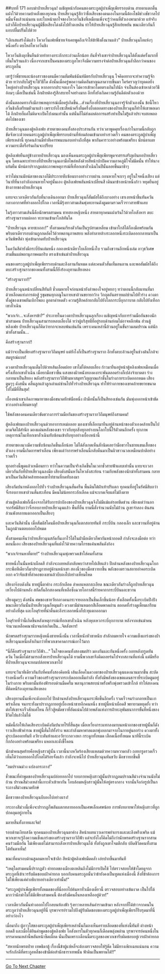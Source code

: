 ##บทที่ 171 ลอบฆ่าป๋ายเสี่ยวฉุน!
เผชิญหน้ากับคนของตระกูลผู้บำเพ็ญเพียรรอบด้าน สายตาแตกตื่นแฝงไว้ด้วยความบ้าคลั่งของทุกคน ป๋ายเสี่ยวฉุนรู้สึกว่าชื่อเสียงของตนเองในยามนี้ต้องโชติช่วงชัชวาลไปหมื่นจั้งแล้วแน่นอน และใบหน้าตกใจของโหวอวิ๋นชิงที่เหมือนเพิ่งจะรู้ว่าคนที่ตัวเองพามาด้วย แท้จริงแล้วก็คือป๋ายเสี่ยวฉุนผู้มีชื่อเสียงโด่งดังไปทั่วตงหลิน ทำให้ป๋ายเสี่ยวฉุนรู้สึกเย้ยหยัน ขณะเดียวกันก็แอบปลื้มปริ่มไปด้วย

“เลิกเสแสร้งได้แล้ว โหวอวิ๋นเฟยพี่ชายเจ้าเคยพูดถึงเจ้าให้ข้าฟังตั้งนานแล้ว” ป๋ายเสี่ยวฉุนไอแห้งๆ หนึ่งครั้ง ตบไหล่โหวอวิ๋นชิง

โหวอวิ๋นชิงลุกขึ้นยืนด้วยท่าทางกระอักกระอ่วนเล็กน้อย อันที่จริงเขาจำป๋ายเสี่ยวฉุนได้ตั้งแต่ครั้งแรกที่เห็นในร้านแล้ว เนื่องจากเขาเป็นคนของตระกูลโหวจึงมีความทรงจำต่อป๋ายเสี่ยวฉุนล้ำลึกกว่าคนของตระกูลอื่น

เขารู้ว่าพี่ชายและน้องสาวของตนมีความสัมพันธ์ฉันท์มิตรกับป๋ายเสี่ยวฉุน ใจคิดอยากจะทำความรู้จักด้วย ทว่ากลับไม่รู้จะใช้วิธีใด ดังนั้นเมื่อครู่พอความคิดอันชาญฉลาดวาบขึ้นมา ใคร่ครวญว่าบุคคลยิ่งใหญ่อย่างป๋ายเสี่ยวฉุน หากอยากประจบเอาใจ ไม่ควรเข้าหาโดยตรงเกินไปนัก จำเป็นต้องเข้าหาด้วยวิธีอ้อมๆ เมื่อเป็นเช่นนี้ อีกฝ่ายต้องรู้สึกสบายใจอย่างมาก อีกทั้งยังเกิดความรู้อันดีต่อตัวเองด้วย

ดังนั้นตลอดทางจึงมีภาพเหตุการณ์เมื่อครู่เกิดขึ้น...ส่วนเรื่องที่ป๋ายเสี่ยวฉุนอาจรู้จักตัวเองนั้น ข้อนี้โหวอวิ๋นชิงก็เตรียมตัวมาแล้ว เพราะยังไงซะสีหน้าครึ่งยิ้มครึ่งบึ้งตลอดทางของป๋ายเสี่ยวฉุนก็ทำให้เขาพอเดาได้ อีกฝ่ายก็แค่ไม่คิดจะเปิดโปงตนเท่านั้น แต่นั่นก็ไม่ส่งผลต่อการแสร้งทำเป็นไม่รู้แล้วประจบสอพลอต่อไปของเขา

ป๋ายเสี่ยวฉุนมองตู้หลิงเฟย สายตาของคนทั้งสองประสานกัน ทว่าเวลาพูดคุยเรื่องเก่าในยามนี้กลับถูกขัดจังหวะด้วยคนตระกูลผู้บำเพ็ญเพียรรอบด้านที่ห้อมล้อมเข้ามาอย่างรวดเร็ว คนของตระกูลผู้บำเพ็ญเพียรเหล่านี้ ทุกคนล้วนมีท่าทีเคารพนบนอบอย่างถึงที่สุด พากันคารวะอย่างพร้อมเพรียง นัยน์ตาเผยความกระตือรือร้นเกินจะเปรียบ 

ตู้หลิงเฟยยืนอยู่ข้างกายป๋ายเสี่ยวฉุน มองเห็นคนตระกูลผู้บำเพ็ญเพียรพูดจาสรรเสริญเยินยอป๋ายเสี่ยวฉุน โดยเฉพาะท่าทางที่ป๋ายเสี่ยวฉุนเอามือไพล่หลังด้วยสีหน้าปกปิดความภาคภูมิใจไม่มิดนั้น ทำให้นางแย้มยิ้ม นัยน์ตาปรากฏแต่ละภาพเหตุการณ์ที่เทือกเขาลั่วเฉินในปีนั้นลอยขึ้นมาช้าๆ

ทว่าไม่นานนัยน์ตาของนางก็มีประกายซับซ้อนบางอย่างวาบผ่าน ถอนหายใจเบาๆ อยู่ในใจหนึ่งเสียง แต่วินาทีที่นางกำลังถอนหายใจอยู่นั้นเอง ตู้หลิงเฟยพลันหน้าเปลี่ยนสี เดินมาข้างหน้าหนึ่งก้าว หยุดยืนอยู่ข้างกายของป๋ายเสี่ยวฉุน

แทบจะเวลาเดียวกันกับที่นางเดินออกมา ป๋ายเสี่ยวฉุนก็สัมผัสได้ถึงบางอย่าง เขาเงยหน้าขึ้นทันควัน กลางอากาศที่ห่างออกไปไกล เวลานี้มีรุ้งยาวสามเส้นพุ่งทะยานดังตูมตามรวดเร็วราวสายฟ้าแลบ

ในรุ้งยาวสามเส้นนี้คือนักพรตสามคน ชายสองหญิงหนึ่ง สายตาทุกคนแฝงเร้นไว้ด้วยไอสังหาร ตบะสร้างฐานรากแผ่ออก ทะยานเข้ามาใกล้ทันใด

“ป๋ายเสี่ยวฉุน ตายซะเถอะ!” ทั้งสามคนเรียงตัวกันเป็นรูปสามเหลี่ยม เข้ามาใกล้ได้ก็ลงมือพร้อมกัน พริบตาเดียวรอบด้านถูกกดอัดไว้ด้วยพลานุภาพสยบ พลังทำลายล้างระลอกหนึ่งระเบิดออกกลายมาเป็นควันพิษสีดำ พุ่งเข้ามากดทับป๋ายเสี่ยวฉุน

ในควันสีดำยังมีกระบี่บินเล่มหนึ่ง กลองหน้าเดียวใบเล็กหนึ่งใบ รวมถึงขวานอีกหนึ่งเล่ม อาวุธวิเศษสามชิ้นแผ่พลานุภาพคมกริบ ตรงเข้าเข่นฆ่าป๋ายเสี่ยวฉุน 

คนของตระกูลผู้บำเพ็ญเพียรรอบด้านตะลึงลานกันหมด แต่ละคนตัวสั่นเทิ้มลนลาน และพอสัมผัสได้ถึงตบะสร้างฐานรากของคนทั้งสามนี้ก็ยิ่งร้องอุทานเสียงหลง

“สร้างฐานราก!!”

ป๋ายเสี่ยวฉุนหน้าเปลี่ยนสีทันที ชั่วลมหายใจก่อนหน้ายังลำพองใจอยู่หยกๆ ทว่าตอนนี้กลับแทนที่มาด้วยเลือดแห่งการต่อสู้ รูขุมขนทุกอณูในกายเขาล้วนขยายกว้าง วิกฤตอันตรายแผ่ซ่านไปทั่วร่าง ดวงตาทั้งคู่ของเขาพลันเบิกโพลง ลูกตาดำหดตัว ความรู้สึกคล้ายกลับไปยังโลกกระบี่อุกกาบาต กลับไปยังเทือกเขาลั่วเฉิน

“พวกเจ้า...จะสังหารข้า?” ประกายในดวงตาป๋ายเสี่ยวฉุนลุกเรือง เผชิญหน้ากับการร่วมมือกันของนักฆ่าสามคน ป๋ายเสี่ยวฉุนสามารถหลบเลี่ยงได้ ทว่าผู้บริสุทธิ์ที่อยู่รอบด้านย่อมไม่อาจหลีกพ้น ส่วนตู้หลิงเฟย ป๋ายเสี่ยวฉุนก็คิดว่ายากจะหลบพ้นเช่นกัน เพราะคนเหล่านี้ล้วนอยู่ในขั้นรวมลมปราณ แต่นักฆ่าทั้งสามนั้น...

คือสร้างฐานราก!!

แม้ว่าจะเป็นเพียงสร้างฐานรากวิถีมนุษย์ แต่ยังไงก็เป็นสร้างฐานราก อีกทั้งตบะล้วนอยู่ในช่วงต้นใกล้จะสมบูรณ์แบบ!

ดวงตาป๋ายเสี่ยวฉุนเต็มไปด้วยเส้นเลือดฝอย เขาไม่ได้หลบเลี่ยง ก้าวมายืนอยู่หน้าตู้หลิงเฟยเหมือนเมื่อครั้งเทือกเขาลั่วเฉิน เมื่อยกมือขวาขึ้น แสงของผิวหนังทองคงกระพันตลอดร่างก็เปล่งจ้าบาดตา ร่างกลายมาเป็นสีทอง พลังสร้างฐานรากวิถีฟ้ามหาสมุทรวิญญาณเก้าชั้นในร่างกายระเบิดออกหมด เสียงตูมๆๆ ดังสนั่น คลื่นลูกแล้วลูกเล่าแผ่ซ่านไปทั่วร่างป๋ายเสี่ยวฉุน ทำให้ร่างกายของเขาคล้ายขยายขนาดไปไม่มีที่สิ้นสุด!

เบื้องหน้าเขาเกิดภาพมายาของมือขนาดยักษ์มือหนึ่ง ฝ่ามือนั้นก็เป็นสีทองเช่นกัน มันพุ่งออกหน้าเข้าขัดขวางอย่างเหี้ยมหาญ!

ใช้พลังของคนคนเดียวขัดขวางการร่วมมือกันของสร้างฐานรากวิถีมนุษย์ถึงสามคน!

ตู้หลิงเฟยมองป๋ายเสี่ยวฉุนด้วยอาการเหม่อลอย มองเขาที่เลือกมายืนอยู่ด้านหน้าของตัวเองคล้ายเป็นไปตามจิตใต้สำนึก มองแผ่นหลังของเขา ราวกับทุกสิ่งทุกอย่างบนโลกใบนี้ไร้ตัวตนอีกครั้ง ทุกภาพเหตุการณ์ในเทือกเขาลั่วเฉินทับซ้อนเข้ากับทุกอย่างเบื้องหน้านี้

สายตาของนางมีความซับซ้อนเกิดขึ้นเล็กน้อย ไม่ได้สังเกตเห็นสักนิดเลยว่ามือขวาในชายแขนเสื้อของตัวเอง ยามนี้เกิดการพร่าเลือน เพียงแต่ว่าการพร่าเลือนนี้กลับคืนมาเป็นผิวขาวนวลเหมือนปกติอย่างรวดเร็ว 

ทุกอย่างนี้พูดแล้วเหมือนยาว ทว่าในความเป็นจริงเกิดขึ้นในเวลาชั่วสายฟ้าแลบเท่านั้น แทบจะเวลาเดียวกันกับที่ป๋ายเสี่ยวฉุนลงมือ เสียงดังสนั่นหวั่นไหวดังสะท้อน รวมกับพลังของนักฆ่าทั้งสามคน กลายมาเป็นควันสีดำคล้ายยอดเขาไท่ซานที่กดทับลงมา

เสียงกัมปนาทดังออกไปทั่ว ร่างป๋ายเสี่ยวฉุนสั่นครืน พื้นดินใต้ฝ่าเท้าปริแตก ทุกคนที่อยู่ในรัศมีสิบกว่าจั้งรอบกายเขาล้วนสั่นสะเทือน มีคนไม่น้อยกระอักเลือด แม้จะบาดเจ็บแต่ไม่ถึงตาย

ส่วนตู้หลิงเฟยก็เนื่องจากได้รับการปกป้องของป๋ายเสี่ยวฉุนจึงไม่มีแม้แต่รอยขีดข่วน เพียงแต่ว่านอกจากรัศมีสิบกว่าจั้งรอบกายป๋ายเสี่ยวฉุนแล้ว พื้นที่อื่น ยามนี้ตั่งจำนวนนับไม่ถ้วน ภูเขาจำลอง ต้นสน ล้วนพังทลายแตกออกเป็นเสี่ยงๆ

และควันสีดำนั้น เมื่อสัมผัสโดนมือป๋ายเสี่ยวฉุนก็แตกสลายทันที กระบี่บิน กลองเล็ก และขวานที่อยู่ด้านในถูกม้วนตลบออกไปหมด

ทั้งสามคนเห็นว่าป๋ายเสี่ยวฉุนสกัดกั้นเอาไว้ได้ในฝ่ามือเดียวก็พากันหน้าถอดสี กำลังจะลงมือต่อ ทว่าตอนนี้เอง เสียงของป๋ายเสี่ยวฉุนที่แฝงไว้ด้วยความโกรธแค้นพลันดังก้อง

“พวกเจ้ารนหาที่ตาย!” ร่างป๋ายเสี่ยวฉุนพุ่งพรวดเข้าใส่คนทั้งสาม

ชายหนึ่งในนั้นหน้าเผือดสี กำลังจะถอยหลังกลับพบว่าสายไปเสียแล้ว ปีกด้านหลังของป๋ายเสี่ยวฉุนโบกกระพือทีเดียวก็มาปราฎกายอยู่ด้านหน้าเขา สองนิ้วของมือขวายกขึ้น พลังของตรวนสลายลำคอระเบิดออก คว้าจับเข้าที่ลำคอของเขาแล้วบีบลงไปอย่างเหี้ยมโหด

เสียงกร๊อบดังลั่น ชายผู้นี้ตาค้าง กระอักเลือด ลำคอแหลกละเอียด ขณะเดียวกันร่างก็ถูกป๋ายเสี่ยวฉุนเหวี่ยงไปด้านหลัง สกัดกั้นอีกสองคนที่เหลือซึ่งฉวยโอกาสนี้ร่ายคาถากระบี่บินและขวาน

เสียงตูมๆๆ ดังสนั่น ศพของชายวัยกลางคนกระจายออกเป็นชิ้นเล็กชิ้นน้อย ทั้งเลือดทั้งเนื้อระเบิดปึงปัง ขณะเดียวกันนั้นป๋ายเสี่ยวฉุนก็หมุนตัว ดวงตามีม่านหมอกสีเลือดพาดผ่าน ตลอดทั้งร่างดูเหี้ยมเกรียมอย่างถึงที่สุด และไอดุร้ายที่น่าตื่นตะลึงระลอกหนึ่งก็ปะทุแตกออกมา

ไอดุร้ายที่ว่านี้เกิดขึ้นหลังเหตุการณ์เทือกเขาลั่วเฉิน หลังหุบเหวกระบี่อุกกาบาต หลังจากเข่นฆ่าคนจำนวนเหลือคณานับจนก่อเกิดเป็น...จิตสังหาร!

นักพรตสร้างฐานรากหญิงหนึ่งชายหนึ่งนั้น เวลานี้หนังหัวชาหนึบ สำลักลมหายใจ ความแข็งแกร่งของป๋ายเสี่ยวฉุนเหนือล้ำเกินกว่าที่พวกเขาคาดการณ์เอาไว้มาก

“นี่ก็คือสร้างฐานรากวิถีฟ้า...” ในใจของคนทั้งสองขมปร่า มองกันและกันหนึ่งครั้ง ถอยหลังกรูดทันควัน ในเมื่อไม่สามารถสังหารป๋ายเสี่ยวฉุนได้ ยามนี้พวกเขาจึงคิดถอยร่นไปจากสถานที่แห่งนี้ แต่มีหรือที่ป๋ายเสี่ยวฉุนจะยอมปล่อยพวกเขาไป

แทบจะวินาทีเดียวกันกับที่คนทั้งสองคิดหนี เส้นเลือดในดวงตาของป๋ายเสี่ยวฉุนแดงฉานมากขึ้น สะบัดร่างหนึ่งครั้ง ความเร็วของสร้างฐานรากระเบิดออกเต็มกำลัง ทั้งยังมีพลังของเขตแดนธาราที่ระเบิดตูมอยู่ในร่างกาย พริบตานั้นท้องฟ้ารอบด้านมืดครึ้ม พลานุภาพสยบน่าพรั่งพรึงพุ่งพรวดเข้าใกล้ ทำให้สองคนที่คิดหนีร้องอุทานเสียงหลง

เสียงอุทานนั้นเพิ่งจะดังออกไป ปีกด้านหลังป๋ายเสี่ยวฉุนกระพือขึ้นอีกครั้ง รวดเร็วจนร่างกลายเป็นเงาพร่าเลือน จนกระทั่งมาปรากฏกายอยู่เบื้องหน้าชายอีกคนหนึ่ง ชายผู้นี้หน้าเผือดสี พยายามหยุดยั้ง ทว่าต่อให้เขาจะเร็วสักแค่ไหน ก็เร็วสู้หมัดขวาที่อัดแน่นไปด้วยพลังแห่งการฝ่าทะลุพันธนาการขั้นที่หนึ่งของชีวิตไปแล้วไม่ได้

หมัดนี้ก่อให้เกิดเสียงระเบิดดังกัมปนาทไร้ที่สิ้นสุด เมื่อเหวี่ยงกระแทกลงมาบนหน้าอกของชายผู้นั้นก็ดังราวเสียงฟ้าคำรณ ชายผู้นี้สั่นไปทั้งร่าง พละกำลังมหาศาลแตกพุ่งออกมาจากในกายสู่นอกร่าง ดวงตาทั้งคู่ระเบิดออกทันที อวัยวะตันห้าและอวัยวะกลวงหก กระดูกทั้งหมด เลือดเนื้อทั้งหมด นาทีนี้ระเบิดกึกก้องอย่างพร้อมเพรียง แหลกเละดั่งขี้โคลน 

นักฆ่าคนสุดท้ายคือหญิงสาวผู้นั้น เวลานี้นางหวีดร้องเสียงแหลมด้วยความหวาดกลัว ถอยกรูดรวดเร็ว เห็นได้ว่าถอยออกไปไกลได้ร้อยจั้งแล้ว กำลังจะหนีไป ป๋ายเสี่ยวฉุนหันขวับ มือขวายกขึ้นชี้

“ลมปราณม่วง แปลงกระถาง!”

ชั่วขณะที่คำพูดของป๋ายเสี่ยวฉุนปล่อยออกไป รอบกายหญิงสาวผู้นั้นปรากฏลมปราณสีม่วงจำนวนนับไม่ถ้วน ปราณสีม่วงเหล่านี้เกาะตัวเข้าหากัน โอบล้อมหญิงสาวผู้นั้นให้อยู่ตรงกลาง จากนั้นจึงก่อรูปเป็นกระถางสีม่วงขนาดยักษ์

มือขวาของป๋ายเสี่ยวฉุนบีบลงไปอย่างแรง!

กระถางสีม่วงนี้เพิ่งจะปรากฏก็พลันแตกทลายออกเป็นเศษเล็กเศษน้อย การพังทลายพาให้หญิงสาวที่ถูกปกคลุมอยู่ภายใน

มลายสิ้นทั้งกายและจิต!

รอบด้านเงียบสงัด ทุกคนมองป๋ายเสี่ยวฉุนตาค้าง สีหน้าเผยแววเคารพยำเกรงและตะลึงพรึงเพริด แม้พวกเขาจะรู้ถึงความแข็งแกร่งของสร้างฐานรากวิถีฟ้า แต่จะยังไงก็คิดไม่ถึงว่านักพรตสร้างฐานรากสามคนร่วมมือกัน ไม่เพียงแต่ไม่สามารถสังหารป๋ายเสี่ยวฉุนได้ ทั้งยังถูกเขาโจมตีกลับ ปลิดชีวิตคนทั้งสามได้ทันตาเห็น!

ขณะที่คนรอบด้านสูดลมหายใจเข้าลึก สีหน้าตู้หลิงเฟยมืดคล้ำ เอ่ยปากขึ้นมาทันที

“เหตุใดสามคนนี้ปรากฏตัว ค่ายกลของเมืองตงหลินถึงไม่มีการเปิดใช้ ไปตรวจสอบให้ข้าโดยดูจากตระกูลที่เข้าเวรรับผิดชอบเฝ้าค่ายกล บอกกับคนตระกูลนั้นว่าข้ายังคงเป็นทูตแห่งเมืองนี้ สิ่งที่ข้าต้องการไม่ใช่เพียงแค่คำอธิบายอย่างเดียวเท่านั้น!”

“ตระกูลผู้บำเพ็ญเพียรทั้งหมดของที่นี่ออกไปค้นหาทั่วเมืองเดี๋ยวนี้ ตรวจสอบอย่างเข้มงวด เป็นไปได้มากว่านักฆ่าไม่ได้มีเพียงสามคนนี้ ต้องยังมีคนอื่นหลงเหลืออยู่ด้วย!” 

 เวลาเดียวกันนั้นห่างออกไปไกลบนท้องฟ้า รุ้งยาวหลายเส้นคำรามเข้ามา หลังจากที่ได้ข่าวจากคนในตระกูลว่าป๋ายเสี่ยวฉุนอยู่ที่นี่ บุรพาจารย์รวมไปถึงผู้รับผิดชอบของตระกูลผู้บำเพ็ญเพียรก็รีบรุดมาที่นี่อย่างว่องไว

เมื่อมาถึง ผู้อาวุโสของตระกูลผู้บำเพ็ญเพียรเหล่านั้นก็มองเห็นคราบเลือดของที่แห่งนี้ทันที ต่างหน้าถอดสี และเมื่อได้ยินคำพูดของตู้หลิงเฟย ไอสังหารในตัวทุกคนก็เดือดพลุ่งพล่าน บุรพาจารย์คนหนึ่งในบรรดาคนเหล่านี้พลันหน้าซีดเผือด นั่นเป็นเพราะเดือนนี้ตระกูลของพวกเขารับผิดชอบอยู่เวรเฝ้าค่ายกล

“สหายนักพรตป๋าย เทพธิดาตู้ เรื่องนี้ข้าผู้แซ่หลี่จะต้องตรวจสอบให้รู้ชัด ไม่มีทางเพิกเฉยแน่นอน ความจงรักภักดีที่ตระกูลหลี่ของข้ามีต่อสำนักธาราเทพนั้น ฟ้าดินเป็นพยานได้!!” 

------------  


[Go To Next Chapter]( ./172.md)
